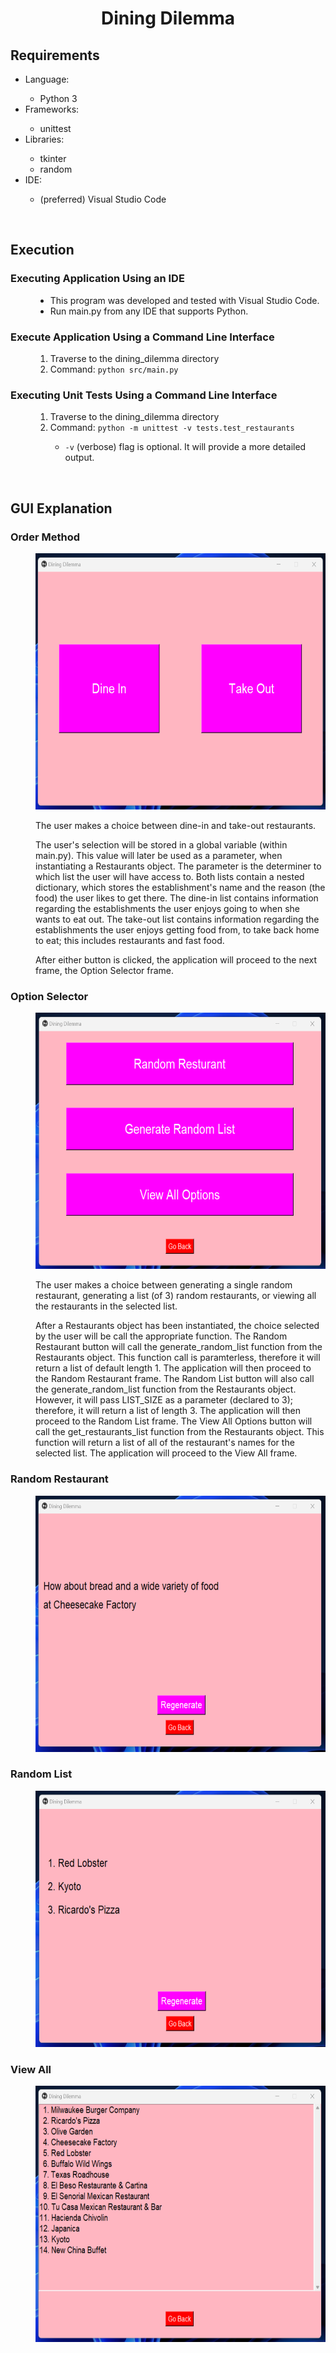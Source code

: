 <h1 align="center">Dining Dilemma</h1>

<!-- TODO: Description -->
<!-- TODO: Video -->

<!-- Requirements Section -->
<h2>Requirements</h2>
<ul>
  <li>Language:</li>
  <ul>
    <li>Python 3</li>
  </ul>
  <li>Frameworks:</li>
  <ul>
    <li>unittest</li>
  </ul>
  <li>Libraries:</li>
  <ul>
    <li>tkinter</li>
    <li>random</li>
  </ul>
  <li>IDE:</li>
  <ul>
    <li>(preferred) Visual Studio Code</li>
  </ul>
</ul>

<br>

<!-- Execution Section -->
<h2>Execution</h2>
<dl>
  <dt>
    <h3>Executing Application Using an IDE</h3>
  </dt>
  <dd>
    <ul>
      <li>This program was developed and tested with Visual Studio Code.</li>
      <li>Run main.py from any IDE that supports Python.</li>
    </ul>
  </dd>
  
  <dt>
    <h3>Execute Application Using a Command Line Interface</h3>
  </dt>
  <dd>
    <ol>
      <li>Traverse to the dining_dilemma directory</li>
      <li>Command: <code>python src/main.py</code></li>
    </ol>
  </dd>

  <dt>
    <h3>Executing Unit Tests Using a Command Line Interface</h3>
  </dt>
  <dd>
    <ol>
      <li>Traverse to the dining_dilemma directory</li>
      <li>Command: <code>python -m unittest -v tests.test_restaurants</code></li>
      <ul>
        <li><code>-v</code> (verbose) flag is optional. It will provide a more detailed output.</li>
      </ul>
    </ol>
  </dd>
</dl>

<br>

<!-- GUI Explanation -->
<h2>GUI Explanation</h2>
<dl>
  <dt>
    <h3>Order Method</h3>
  </dt>
  <dd>
    <img src="https://github.com/AdamZieman/dining_dilemma/blob/main/demo/screenshots/order-method-frame.png" alt="Screenshot of the order method frame" width="578.5" height="410">
    <p>The user makes a choice between dine-in and take-out restaurants.</p>
    <p>The user's selection will be stored in a global variable (within main.py). This value will later be used as a parameter, when instantiating a Restaurants object. The parameter is the determiner to which list the user will have access to. Both lists contain a nested dictionary, which stores the establishment's name and the reason (the food) the user likes to get there. The dine-in list contains information regarding the establishments the user enjoys going to when she wants to eat out. The take-out list contains information regarding the establishments the user enjoys getting food from, to take back home to eat; this includes restaurants and fast food.</p>
    <p>After either button is clicked, the application will proceed to the next frame, the Option Selector frame.</p>

  <dt>
    <h3>Option Selector</h3>
  </dt>
  <dd>
    <img src="https://github.com/AdamZieman/dining_dilemma/blob/main/demo/screenshots/option-selector-frame.png" alt="Screenshot of the option selector frame" width="578.5" height="410">
    <p>The user makes a choice between generating a single random restaurant, generating a list (of 3) random restaurants, or viewing all the restaurants in the selected list.</p>
    <p>After a Restaurants object has been instantiated, the choice selected by the user will be call the appropriate function. The Random Restaurant button will call the generate_random_list function from the Restaurants object. This function call is paramterless, therefore it will return a list of default length 1. The application will then proceed to the Random Restaurant frame. The Random List button will also call the generate_random_list function from the Restaurants object. However, it will pass LIST_SIZE as a parameter (declared to 3); therefore, it will return a list of length 3. The application will then proceed to the Random List frame. The View All Options button will call the get_restaurants_list function from the Restaurants object. This function will return a list of all of the restaurant's names for the selected list. The application will proceed to the View All frame.</p>
  </dd>

  <dt>
    <h3>Random Restaurant</h3>
  </dt>
  <dd>
    <img src="https://github.com/AdamZieman/dining_dilemma/blob/main/demo/screenshots/random-restaurant-frame.png" alt="Screenshot of the random restaurant frame" width="578.5" height="410">
  </dd>

  <dt>
    <h3>Random List</h3>
  </dt>
  <dd>
    <img src="https://github.com/AdamZieman/dining_dilemma/blob/main/demo/screenshots/random-list-frame.png" alt="Screenshot of the random list frame" width="578.5" height="410">
  </dd>

  <dt>
    <h3>View All</h3>
  </dt>
  <dd>
    <img src="https://github.com/AdamZieman/dining_dilemma/blob/main/demo/screenshots/view-all-frame.png" alt="Screenshot of the view all frame" width="578.5" height="410">
  </dd>

  
</dl>
